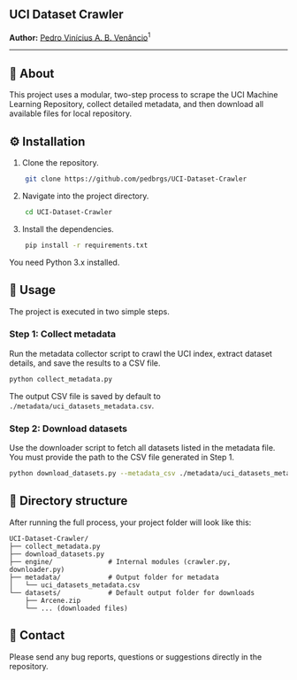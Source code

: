 ## UCI Dataset Crawler

**Author:** [Pedro Vinícius A. B. Venâncio](https://www.linkedin.com/in/pedbrgs/)<sup>1</sup> <br />

***

## :book: About

This project uses a modular, two-step process to scrape the UCI Machine Learning Repository, collect detailed metadata, and then download all available files for local repository.

## :gear: Installation

1. Clone the repository.
```bash
    git clone https://github.com/pedbrgs/UCI-Dataset-Crawler
```
2. Navigate into the project directory.
```bash
    cd UCI-Dataset-Crawler
```
3. Install the dependencies.
```bash
    pip install -r requirements.txt
```

You need Python 3.x installed.

## :high_brightness: Usage

The project is executed in two simple steps.

### Step 1: Collect metadata

Run the metadata collector script to crawl the UCI index, extract dataset details, and save the results to a CSV file.

```bash
python collect_metadata.py
```

The output CSV file is saved by default to `./metadata/uci_datasets_metadata.csv`.

### Step 2: Download datasets

Use the downloader script to fetch all datasets listed in the metadata file.
You must provide the path to the CSV file generated in Step 1.

```bash
python download_datasets.py --metadata_csv ./metadata/uci_datasets_metadata.csv --download_dir ./datasets/
```

## :open_file_folder: Directory structure

After running the full process, your project folder will look like this:

```
UCI-Dataset-Crawler/
├── collect_metadata.py
├── download_datasets.py
├── engine/              # Internal modules (crawler.py, downloader.py)
├── metadata/            # Output folder for metadata
│   └── uci_datasets_metadata.csv
└── datasets/            # Default output folder for downloads
    ├── Arcene.zip
    └── ... (downloaded files)
```

## :pencil: Contact

Please send any bug reports, questions or suggestions directly in the repository.